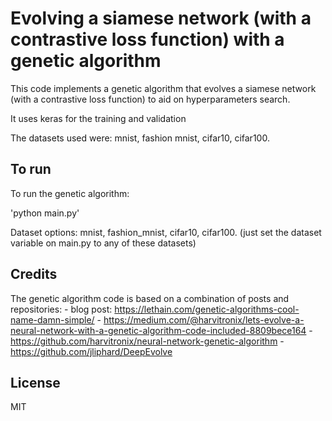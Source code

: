 # Evolving a siamese network (with a contrastive loss function) with a genetic algorithm

This code implements a genetic algorithm that evolves a siamese network (with a contrastive loss function) to aid on hyperparameters search. 

It uses keras for the training and validation

The datasets used were: mnist, fashion mnist, cifar10, cifar100. 

## To run

To run the genetic algorithm:

'python main.py'

Dataset options: mnist, fashion_mnist, cifar10, cifar100.
(just set the dataset variable on main.py to any of these datasets)

## Credits
The genetic algorithm code is based on a combination of posts and repositories: 
    - blog post: https://lethain.com/genetic-algorithms-cool-name-damn-simple/
    - https://medium.com/@harvitronix/lets-evolve-a-neural-network-with-a-genetic-algorithm-code-included-8809bece164
    - https://github.com/harvitronix/neural-network-genetic-algorithm
    - https://github.com/jliphard/DeepEvolve

## License

MIT


